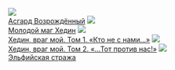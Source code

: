 ![](/books/fantasy_fight/Ник%20Перумов/Асгард%20Возрождённый.jpg)  
[Асгард Возрождённый](/books/fantasy_fight/Ник%20Перумов/Асгард%20Возрождённый)
![](/books/fantasy_fight/Ник%20Перумов/Молодой%20маг%20Хедин.jpg)  
[Молодой маг Хедин](/books/fantasy_fight/Ник%20Перумов/Молодой%20маг%20Хедин)
![](/books/fantasy_fight/Ник%20Перумов/Хедин,%20враг%20мой.%20Том%201.%20«Кто%20не%20с%20нами…».jpg)  
[Хедин, враг мой. Том 1. «Кто не с нами…»](/books/fantasy_fight/Ник%20Перумов/Хедин,%20враг%20мой.%20Том%201.%20«Кто%20не%20с%20нами…»)
![](/books/fantasy_fight/Ник%20Перумов/Хедин,%20враг%20мой.%20Том%202.%20«…Тот%20против%20нас!».jpg)  
[Хедин, враг мой. Том 2. «…Тот против нас!»](/books/fantasy_fight/Ник%20Перумов/Хедин,%20враг%20мой.%20Том%202.%20«…Тот%20против%20нас!»)
![](/books/fantasy_fight/Ник%20Перумов/Эльфийская%20стража.jpg)  
[Эльфийская стража](/books/fantasy_fight/Ник%20Перумов/Эльфийская%20стража)